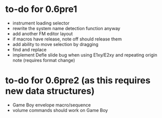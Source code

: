 # to-do for 0.6pre1

- instrument loading selector
- rewrite the system name detection function anyway
- add another FM editor layout
- if macros have release, note off should release them
- add ability to move selection by dragging
- find and replace
- implement Defle slide bug when using E1xy/E2xy and repeating origin note (requires format change)

# to-do for 0.6pre2 (as this requires new data structures)

- Game Boy envelope macro/sequence
- volume commands should work on Game Boy
